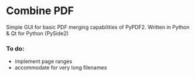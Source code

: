 # Combine PDF
Simple GUI for basic PDF merging capabilities of PyPDF2. Written in Python & Qt for Python (PySide2)

### To do:
* implement page ranges
* accommodate for very long filenames
